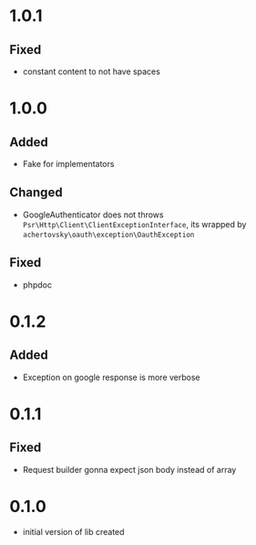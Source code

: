 # 1.0.1
## Fixed
- constant content to not have spaces

# 1.0.0
## Added
- Fake for implementators
## Changed
- GoogleAuthenticator does not throws `Psr\Http\Client\ClientExceptionInterface`, its wrapped by `achertovsky\oauth\exception\OauthException`
## Fixed
- phpdoc

# 0.1.2
## Added
- Exception on google response is more verbose

# 0.1.1
## Fixed
- Request builder gonna expect json body instead of array

# 0.1.0
- initial version of lib created
